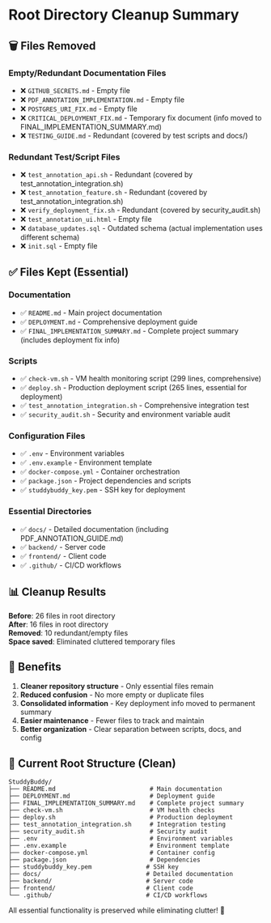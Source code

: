 # Root Directory Cleanup Summary

## 🗑️ Files Removed

### Empty/Redundant Documentation Files
- ❌ `GITHUB_SECRETS.md` - Empty file
- ❌ `PDF_ANNOTATION_IMPLEMENTATION.md` - Empty file  
- ❌ `POSTGRES_URI_FIX.md` - Empty file
- ❌ `CRITICAL_DEPLOYMENT_FIX.md` - Temporary fix document (info moved to FINAL_IMPLEMENTATION_SUMMARY.md)
- ❌ `TESTING_GUIDE.md` - Redundant (covered by test scripts and docs/)

### Redundant Test/Script Files
- ❌ `test_annotation_api.sh` - Redundant (covered by test_annotation_integration.sh)
- ❌ `test_annotation_feature.sh` - Redundant (covered by test_annotation_integration.sh)
- ❌ `verify_deployment_fix.sh` - Redundant (covered by security_audit.sh)
- ❌ `test_annotation_ui.html` - Empty file
- ❌ `database_updates.sql` - Outdated schema (actual implementation uses different schema)
- ❌ `init.sql` - Empty file

## ✅ Files Kept (Essential)

### Documentation
- ✅ `README.md` - Main project documentation
- ✅ `DEPLOYMENT.md` - Comprehensive deployment guide
- ✅ `FINAL_IMPLEMENTATION_SUMMARY.md` - Complete project summary (includes deployment fix info)

### Scripts
- ✅ `check-vm.sh` - VM health monitoring script (299 lines, comprehensive)
- ✅ `deploy.sh` - Production deployment script (265 lines, essential for deployment)
- ✅ `test_annotation_integration.sh` - Comprehensive integration test
- ✅ `security_audit.sh` - Security and environment variable audit

### Configuration Files
- ✅ `.env` - Environment variables
- ✅ `.env.example` - Environment template
- ✅ `docker-compose.yml` - Container orchestration
- ✅ `package.json` - Project dependencies and scripts
- ✅ `studdybuddy_key.pem` - SSH key for deployment

### Essential Directories
- ✅ `docs/` - Detailed documentation (including PDF_ANNOTATION_GUIDE.md)
- ✅ `backend/` - Server code
- ✅ `frontend/` - Client code
- ✅ `.github/` - CI/CD workflows

## 📊 Cleanup Results

**Before**: 26 files in root directory  
**After**: 16 files in root directory  
**Removed**: 10 redundant/empty files  
**Space saved**: Eliminated cluttered temporary files

## 🎯 Benefits

1. **Cleaner repository structure** - Only essential files remain
2. **Reduced confusion** - No more empty or duplicate files
3. **Consolidated information** - Key deployment info moved to permanent summary
4. **Easier maintenance** - Fewer files to track and maintain
5. **Better organization** - Clear separation between scripts, docs, and config

## 📁 Current Root Structure (Clean)

```
StuddyBuddy/
├── README.md                          # Main documentation
├── DEPLOYMENT.md                      # Deployment guide  
├── FINAL_IMPLEMENTATION_SUMMARY.md    # Complete project summary
├── check-vm.sh                        # VM health checks
├── deploy.sh                          # Production deployment
├── test_annotation_integration.sh     # Integration testing
├── security_audit.sh                  # Security audit
├── .env                               # Environment variables
├── .env.example                       # Environment template
├── docker-compose.yml                 # Container config
├── package.json                       # Dependencies
├── studdybuddy_key.pem               # SSH key
├── docs/                             # Detailed documentation
├── backend/                          # Server code
├── frontend/                         # Client code
└── .github/                          # CI/CD workflows
```

All essential functionality is preserved while eliminating clutter! 🧹
